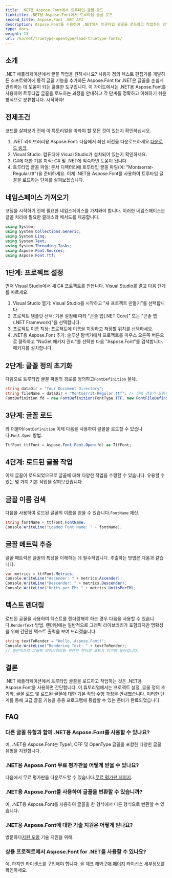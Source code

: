 ```yaml
---
title: .NET용 Aspose.Font에서 트루타입 글꼴 로드
linktitle: .NET용 Aspose.Font에서 트루타입 글꼴 로드
second_title: Aspose.Font .NET API
description: Aspose.Font를 사용하여 .NET에서 트루타입 글꼴을 로드하고 작업하는 방법을 알아보세요. 단계별 가이드가 포함되어 있습니다. 앱을 향상시키려는 개발자에게 적합합니다.
type: docs
weight: 13
url: /ko/net/truetype-opentype/load-truetype-fonts/
---
```

## 소개
.NET 애플리케이션에서 글꼴 작업을 원하시나요? 사용자 정의 텍스트 편집기를 개발하든 소프트웨어에 동적 글꼴 기능을 추가하든 Aspose.Font for .NET은 글꼴을 손쉽게 관리하는 데 도움이 되는 훌륭한 도구입니다. 이 가이드에서는 .NET용 Aspose.Font를 사용하여 트루타입 글꼴을 로드하는 과정을 안내하고 각 단계를 명확하고 이해하기 쉬운 방식으로 분류합니다. 시작하자!
## 전제조건
코드를 살펴보기 전에 이 튜토리얼을 따라야 할 모든 것이 있는지 확인하십시오.
1.  .NET 라이브러리용 Aspose.Font: 다음에서 최신 버전을 다운로드하세요.[다운로드 링크](https://releases.aspose.com/font/net/).
2. Visual Studio: 컴퓨터에 Visual Studio가 설치되어 있는지 확인하세요.
3. C#에 대한 기본 지식: C# 및 .NET에 익숙하면 도움이 됩니다.
4. 트루타입 글꼴 파일: 문서 디렉터리에 트루타입 글꼴 파일(예: "Montserrat-Regular.ttf")을 준비하세요.
이제 .NET용 Aspose.Font를 사용하여 트루타입 글꼴을 로드하는 단계를 살펴보겠습니다.
## 네임스페이스 가져오기
코딩을 시작하기 전에 필요한 네임스페이스를 가져와야 합니다. 이러한 네임스페이스는 글꼴 처리에 필요한 클래스와 메서드를 제공합니다.
```csharp
using System;
using System.Collections.Generic;
using System.Linq;
using System.Text;
using System.Threading.Tasks;
using Aspose.Font.Sources;
using Aspose.Font.Ttf;
```
## 1단계: 프로젝트 설정
먼저 Visual Studio에서 새 C# 프로젝트를 만듭니다. Visual Studio를 열고 다음 단계를 따르세요.
1. Visual Studio 열기: Visual Studio를 시작하고 "새 프로젝트 만들기"를 선택합니다.
2. 프로젝트 템플릿 선택: 기본 설정에 따라 "콘솔 앱(.NET Core)" 또는 "콘솔 앱(.NET Framework)"을 선택합니다.
3. 프로젝트 이름 지정: 프로젝트에 이름을 지정하고 저장할 위치를 선택하세요.
4. .NET용 Aspose.Font 추가: 솔루션 탐색기에서 프로젝트를 마우스 오른쪽 버튼으로 클릭하고 "NuGet 패키지 관리"를 선택한 다음 "Aspose.Font"를 검색합니다. 패키지를 설치합니다.
## 2단계: 글꼴 정의 초기화
 다음으로 트루타입 글꼴 파일의 경로를 정의하고`FontDefinition` 물체.
```csharp
string dataDir = "Your Document Directory";
string fileName = dataDir + "Montserrat-Regular.ttf"; // 전체 경로가 포함된 글꼴 파일 이름
FontDefinition fd = new FontDefinition(FontType.TTF, new FontFileDefinition("ttf", new FileSystemStreamSource(fileName)));
```
## 3단계: 글꼴 로드
 와 더불어`FontDefinition` 이제 다음을 사용하여 글꼴을 로드할 수 있습니다.`Font.Open` 방법.
```csharp
TtfFont ttfFont = Aspose.Font.Font.Open(fd) as TtfFont;
```
## 4단계: 로드된 글꼴 작업
이제 글꼴이 로드되었으므로 글꼴에 대해 다양한 작업을 수행할 수 있습니다. 유용할 수 있는 몇 가지 기본 작업을 살펴보겠습니다.
## 글꼴 이름 검색
 다음을 사용하여 로드된 글꼴의 이름을 얻을 수 있습니다.`FontName` 재산.
```csharp
string fontName = ttfFont.FontName;
Console.WriteLine("Loaded Font Name: " + fontName);
```
## 글꼴 메트릭 추출
글꼴 메트릭은 글꼴의 특성을 이해하는 데 필수적입니다. 추출하는 방법은 다음과 같습니다.
```csharp
var metrics = ttfFont.Metrics;
Console.WriteLine("Ascender: " + metrics.Ascender);
Console.WriteLine("Descender: " + metrics.Descender);
Console.WriteLine("Units per EM: " + metrics.UnitsPerEM);
```
## 텍스트 렌더링
 로드된 글꼴을 사용하여 텍스트를 렌더링해야 하는 경우 다음을 사용할 수 있습니다.`RenderText` 방법. 렌더링에는 일반적으로 그래픽 라이브러리가 포함되지만 명확성을 위해 간단한 텍스트 출력을 보여 드리겠습니다.
```csharp
string textToRender = "Hello, Aspose.Font!";
Console.WriteLine("Rendering Text: " + textToRender);
// 일반적으로 그래픽 라이브러리와 관련된 렌더링 코드가 여기에 들어갑니다.
```
## 결론
.NET 애플리케이션에서 트루타입 글꼴을 로드하고 작업하는 것은 .NET용 Aspose.Font를 사용하면 간단합니다. 이 튜토리얼에서는 프로젝트 설정, 글꼴 정의 초기화, 글꼴 로드 및 로드된 글꼴에 대한 기본 작업 수행 과정을 안내했습니다. 이러한 단계를 통해 고급 글꼴 기능을 응용 프로그램에 통합할 수 있는 준비가 완료되었습니다.
## FAQ
### 다른 글꼴 유형과 함께 .NET용 Aspose.Font를 사용할 수 있나요?
예, .NET용 Aspose.Font는 Type1, CFF 및 OpenType 글꼴을 포함한 다양한 글꼴 유형을 지원합니다.
### .NET용 Aspose.Font 무료 평가판을 어떻게 받을 수 있나요?
 다음에서 무료 평가판을 다운로드할 수 있습니다.[무료 평가판 페이지](https://releases.aspose.com/).
### .NET용 Aspose.Font를 사용하여 글꼴을 변환할 수 있습니까?
예, .NET용 Aspose.Font를 사용하여 글꼴을 한 형식에서 다른 형식으로 변환할 수 있습니다.
### .NET용 Aspose.Font에 대한 기술 지원은 어떻게 받나요?
 방문하다[지원 포럼](https://forum.aspose.com/c/font/41) 기술 지원을 위해.
### 상용 프로젝트에서 Aspose.Font for .NET을 사용할 수 있나요?
 예, 하지만 라이센스를 구입해야 합니다. 을 체크 해봐[구매 페이지](https://purchase.aspose.com/buy) 라이선스 세부정보를 확인하세요.